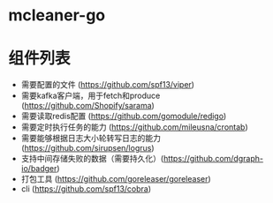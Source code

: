 # mcleaner-go

# 组件列表

- 需要配置的文件 (https://github.com/spf13/viper)
- 需要kafka客户端，用于fetch和produce (https://github.com/Shopify/sarama)
- 需要读取redis配置 (https://github.com/gomodule/redigo)
- 需要定时执行任务的能力 (https://github.com/mileusna/crontab)
- 需要能够根据日志大小轮转写日志的能力 (https://github.com/sirupsen/logrus)
- 支持中间存储失败的数据（需要持久化）(https://github.com/dgraph-io/badger)
- 打包工具 (https://github.com/goreleaser/goreleaser)
- cli (https://github.com/spf13/cobra)
